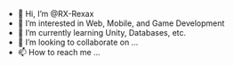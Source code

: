 - 👋 Hi, I’m @RX-Rexax
- 👀 I’m interested in Web, Mobile, and Game Development
- 🌱 I’m currently learning Unity, Databases, etc.
- 💞️ I’m looking to collaborate on ...
- 📫 How to reach me ...

<!---
RX-Rexax/RX-Rexax is a ✨ special ✨ repository because its `README.md` (this file) appears on your GitHub profile.
You can click the Preview link to take a look at your changes.
--->
